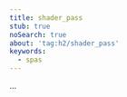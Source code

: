 ```yaml
---
title: shader_pass
stub: true
noSearch: true
about: 'tag:h2/shader_pass'
keywords:
  - spas
---
```

...
